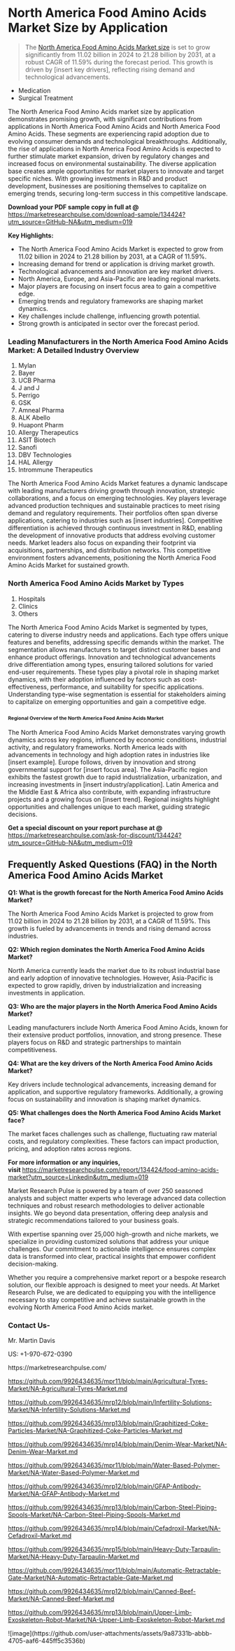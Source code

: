 <h1>North America Food Amino Acids Market&nbsp;Size by Application</h1><blockquote><p>The <a href="https://marketresearchpulse.com/download-sample/134424?utm_source=GitHub-NA&amp;utm_medium=019">North America Food Amino Acids Market size</a> is set to grow significantly from 11.02 billion in 2024 to 21.28 billion by 2031, at a robust CAGR of 11.59% during the forecast period. This growth is driven by [insert key drivers], reflecting rising demand and technological advancements.</p></blockquote><ul><li>Medication<li> Surgical Treatment</li></ul><p>The North America Food Amino Acids market size by application demonstrates promising growth, with significant contributions from applications in North America Food Amino Acids and North America Food Amino Acids. These segments are experiencing rapid adoption due to evolving consumer demands and technological breakthroughs. Additionally, the rise of applications in North America Food Amino Acids is expected to further stimulate market expansion, driven by regulatory changes and increased focus on environmental sustainability. The diverse application base creates ample opportunities for market players to innovate and target specific niches. With growing investments in R&D and product development, businesses are positioning themselves to capitalize on emerging trends, securing long-term success in this competitive landscape.</p><p><strong>Download your PDF sample copy in full at @ </strong><a href="https://marketresearchpulse.com/download-sample/134424?utm_source=GitHub-NA&amp;utm_medium=019">https://marketresearchpulse.com/download-sample/134424?utm_source=GitHub-NA&amp;utm_medium=019</a></p><p><strong>Key Highlights: </strong></p><ul><li>The North America Food Amino Acids Market is expected to grow from 11.02 billion in 2024 to 21.28 billion by 2031, at a CAGR of 11.59%.</li><li>Increasing demand for trend or application is driving market growth.</li><li>Technological advancements and innovation are key market drivers.</li><li>North America, Europe, and Asia-Pacific are leading regional markets.</li><li>Major players are focusing on insert focus area to gain a competitive edge.</li><li>Emerging trends and regulatory frameworks are shaping market dynamics.</li><li>Key challenges include challenge, influencing growth potential.</li><li>Strong growth is anticipated in sector over the forecast period.</li></ul><h3>Leading Manufacturers in the North America Food Amino Acids Market: A Detailed Industry Overview</h3><ol><li>Mylan</li><li>Bayer</li><li>UCB Pharma</li><li>J and J</li><li>Perrigo</li><li>GSK</li><li>Amneal Pharma</li><li>ALK Abello</li><li>Huapont Pharm</li><li>Allergy Therapeutics</li><li>ASIT Biotech</li><li>Sanofi</li><li>DBV Technologies</li><li>HAL Allergy</li><li>Intrommune Therapeutics</li></ol><div class="flex max-w-full flex-col flex-grow"><div class="min-h-8 text-message flex w-full flex-col items-end gap-2 whitespace-normal break-words [.text-message+&amp;]:mt-5" dir="auto" data-message-author-role="assistant" data-message-id="fd8432e4-4910-450d-b182-61b7bfb0a01f" data-message-model-slug="gpt-4o"><div class="flex w-full flex-col gap-1 empty:hidden first:pt-[3px]"><div class="markdown prose w-full break-words dark:prose-invert light"><p>The North America Food Amino Acids Market features a dynamic landscape with leading manufacturers driving growth through innovation, strategic collaborations, and a focus on emerging technologies. Key players leverage advanced production techniques and sustainable practices to meet rising demand and regulatory requirements. Their portfolios often span diverse applications, catering to industries such as [insert industries]. Competitive differentiation is achieved through continuous investment in R&amp;D, enabling the development of innovative products that address evolving customer needs. Market leaders also focus on expanding their footprint via acquisitions, partnerships, and distribution networks. This competitive environment fosters advancements, positioning the North America Food Amino Acids Market for sustained growth.</p></div></div></div></div><h3>North America Food Amino Acids Market by Types</h3><ol><li>Hospitals<li> Clinics<li> Others</li></ol><div class="flex max-w-full flex-col flex-grow"><div class="min-h-8 text-message flex w-full flex-col items-end gap-2 whitespace-normal break-words [.text-message+&amp;]:mt-5" dir="auto" data-message-author-role="assistant" data-message-id="084470be-0bb7-4664-bddf-5156b4f41249" data-message-model-slug="gpt-4o-mini"><div class="flex w-full flex-col gap-1 empty:hidden first:pt-[3px]"><div class="markdown prose w-full break-words dark:prose-invert light"><p>The North America Food Amino Acids Market is segmented by types, catering to diverse industry needs and applications. Each type offers unique features and benefits, addressing specific demands within the market. The segmentation allows manufacturers to target distinct customer bases and enhance product offerings. Innovation and technological advancements drive differentiation among types, ensuring tailored solutions for varied end-user requirements. These types play a pivotal role in shaping market dynamics, with their adoption influenced by factors such as cost-effectiveness, performance, and suitability for specific applications. Understanding type-wise segmentation is essential for stakeholders aiming to capitalize on emerging opportunities and gain a competitive edge.</p></div></div></div></div><h3><span style="font-size: 11px;">Regional Overview of the North America Food Amino Acids Market</span></h3><div class="flex max-w-full flex-col flex-grow"><div class="min-h-8 text-message flex w-full flex-col items-end gap-2 whitespace-normal break-words [.text-message+&amp;]:mt-5" dir="auto" data-message-author-role="assistant" data-message-id="e9038762-ce64-4e30-91c9-9bd413514231" data-message-model-slug="gpt-4o-mini"><div class="flex w-full flex-col gap-1 empty:hidden first:pt-[3px]"><div class="markdown prose w-full break-words dark:prose-invert light"><p>The North America Food Amino Acids Market demonstrates varying growth dynamics across key regions, influenced by economic conditions, industrial activity, and regulatory frameworks. North America leads with advancements in technology and high adoption rates in industries like [insert example]. Europe follows, driven by innovation and strong governmental support for [insert focus area]. The Asia-Pacific region exhibits the fastest growth due to rapid industrialization, urbanization, and increasing investments in [insert industry/application]. Latin America and the Middle East &amp; Africa also contribute, with expanding infrastructure projects and a growing focus on [insert trend]. Regional insights highlight opportunities and challenges unique to each market, guiding strategic decisions.</p></div></div></div></div><p><strong>Get a special discount on your report purchase at @ </strong><a href="https://marketresearchpulse.com/ask-for-discount/134424?utm_source=GitHub-NA&amp;utm_medium=019">https://marketresearchpulse.com/ask-for-discount/134424?utm_source=GitHub-NA&amp;utm_medium=019</a></p><h2>Frequently Asked Questions (FAQ) in the North America Food Amino Acids Market</h2><p><strong>Q1: What is the growth forecast for the North America Food Amino Acids Market?</strong></p><p>The North America Food Amino Acids Market is projected to grow from 11.02 billion in 2024 to 21.28 billion by 2031, at a CAGR of 11.59%. This growth is fueled by advancements in trends and rising demand across industries.</p><p><strong>Q2: Which region dominates the North America Food Amino Acids Market?</strong></p><p>North America currently leads the market due to its robust industrial base and early adoption of innovative technologies. However, Asia-Pacific is expected to grow rapidly, driven by industrialization and increasing investments in application.</p><p><strong>Q3: Who are the major players in the North America Food Amino Acids Market?</strong></p><p>Leading manufacturers include North America Food Amino Acids, known for their extensive product portfolios, innovation, and strong presence. These players focus on R&amp;D and strategic partnerships to maintain competitiveness.</p><p><strong>Q4: What are the key drivers of the North America Food Amino Acids Market?</strong></p><p>Key drivers include technological advancements, increasing demand for application, and supportive regulatory frameworks. Additionally, a growing focus on sustainability and innovation is shaping market dynamics.</p><p><strong>Q5: What challenges does the North America Food Amino Acids Market face?</strong></p><p>The market faces challenges such as challenge, fluctuating raw material costs, and regulatory complexities. These factors can impact production, pricing, and adoption rates across regions.</p><p><strong>For more information or any inquiries, visit&nbsp;</strong><a href="https://marketresearchpulse.com/report/134424/food-amino-acids-market?utm_source=Linkedin&utm_medium=019">https://marketresearchpulse.com/report/134424/food-amino-acids-market?utm_source=Linkedin&utm_medium=019</a></p><p>Market Research Pulse is powered by a team of over 250 seasoned analysts and subject matter experts who leverage advanced data collection techniques and robust research methodologies to deliver actionable insights. We go beyond data presentation, offering deep analysis and strategic recommendations tailored to your business goals.</p><p>With expertise spanning over 25,000 high-growth and niche markets, we specialize in providing customized solutions that address your unique challenges. Our commitment to actionable intelligence ensures complex data is transformed into clear, practical insights that empower confident decision-making.</p><p>Whether you require a comprehensive market report or a bespoke research solution, our flexible approach is designed to meet your needs. At Market Research Pulse, we are dedicated to equipping you with the intelligence necessary to stay competitive and achieve sustainable growth in the evolving North America Food Amino Acids market.</p><h3><strong>Contact Us-</strong></h3><p>Mr. Martin Davis</p><p>US: +1-970-672-0390</p><p>https://marketresearchpulse.com/</p><p><a href="https://github.com/9926434635/mpr11/blob/main/Agricultural-Tyres-Market/NA-Agricultural-Tyres-Market.md">https://github.com/9926434635/mpr11/blob/main/Agricultural-Tyres-Market/NA-Agricultural-Tyres-Market.md</a></p><p><a href="https://github.com/9926434635/mrp12/blob/main/Infertility-Solutions-Market/NA-Infertility-Solutions-Market.md">https://github.com/9926434635/mrp12/blob/main/Infertility-Solutions-Market/NA-Infertility-Solutions-Market.md</a></p><p><a href="https://github.com/9926434635/mrp13/blob/main/Graphitized-Coke-Particles-Market/NA-Graphitized-Coke-Particles-Market.md">https://github.com/9926434635/mrp13/blob/main/Graphitized-Coke-Particles-Market/NA-Graphitized-Coke-Particles-Market.md</a></p><p><a href="https://github.com/9926434635/mrp14/blob/main/Denim-Wear-Market/NA-Denim-Wear-Market.md">https://github.com/9926434635/mrp14/blob/main/Denim-Wear-Market/NA-Denim-Wear-Market.md</a></p><p><a href="https://github.com/9926434635/mpr11/blob/main/Water-Based-Polymer-Market/NA-Water-Based-Polymer-Market.md">https://github.com/9926434635/mpr11/blob/main/Water-Based-Polymer-Market/NA-Water-Based-Polymer-Market.md</a></p><p><a href="https://github.com/9926434635/mrp12/blob/main/GFAP-Antibody-Market/NA-GFAP-Antibody-Market.md">https://github.com/9926434635/mrp12/blob/main/GFAP-Antibody-Market/NA-GFAP-Antibody-Market.md</a></p><p><a href="https://github.com/9926434635/mrp13/blob/main/Carbon-Steel-Piping-Spools-Market/NA-Carbon-Steel-Piping-Spools-Market.md">https://github.com/9926434635/mrp13/blob/main/Carbon-Steel-Piping-Spools-Market/NA-Carbon-Steel-Piping-Spools-Market.md</a></p><p><a href="https://github.com/9926434635/mrp14/blob/main/Cefadroxil-Market/NA-Cefadroxil-Market.md">https://github.com/9926434635/mrp14/blob/main/Cefadroxil-Market/NA-Cefadroxil-Market.md</a></p><p><a href="https://github.com/9926434635/mrp15/blob/main/Heavy-Duty-Tarpaulin-Market/NA-Heavy-Duty-Tarpaulin-Market.md">https://github.com/9926434635/mrp15/blob/main/Heavy-Duty-Tarpaulin-Market/NA-Heavy-Duty-Tarpaulin-Market.md</a></p><p><a href="https://github.com/9926434635/mpr11/blob/main/Automatic-Retractable-Gate-Market/NA-Automatic-Retractable-Gate-Market.md">https://github.com/9926434635/mpr11/blob/main/Automatic-Retractable-Gate-Market/NA-Automatic-Retractable-Gate-Market.md</a></p><p><a href="https://github.com/9926434635/mrp12/blob/main/Canned-Beef-Market/NA-Canned-Beef-Market.md">https://github.com/9926434635/mrp12/blob/main/Canned-Beef-Market/NA-Canned-Beef-Market.md</a></p><p><a href="https://github.com/9926434635/mrp13/blob/main/Upper-Limb-Exoskeleton-Robot-Market/NA-Upper-Limb-Exoskeleton-Robot-Market.md">https://github.com/9926434635/mrp13/blob/main/Upper-Limb-Exoskeleton-Robot-Market/NA-Upper-Limb-Exoskeleton-Robot-Market.md</a></p>
![image](https://github.com/user-attachments/assets/9a87331b-abbb-4705-aaf6-445ff5c3536b)
